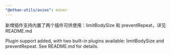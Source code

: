 ```yaml
---
"@ethan-utils/axios": minor
---
```


新增插件支持内置了两个插件可供使用：limitBodySize 和 preventRepeat，详见 README.md

Plugin support added, with two built-in plugins available: limitBodySize and preventRepeat. See README.md for details.
